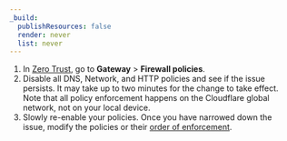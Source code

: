 ```yaml
---
_build:
  publishResources: false
  render: never
  list: never
---
```


1. In [Zero Trust](https://one.dash.cloudflare.com/), go to **Gateway** > **Firewall policies**.
2. Disable all DNS, Network, and HTTP policies and see if the issue persists. It may take up to two minutes for the change to take effect. Note that all policy enforcement happens on the Cloudflare global network, not on your local device.
3. Slowly re-enable your policies. Once you have narrowed down the issue, modify the policies or their [order of enforcement](/cloudflare-one/policies/filtering/order-of-enforcement/).
